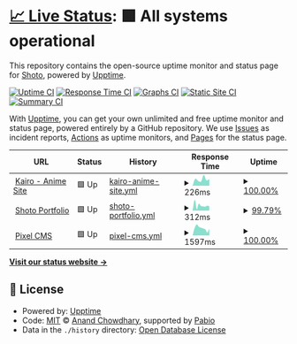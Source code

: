 # [📈 Live Status](https://999shotoo.github.io/uptime): <!--live status--> **🟩 All systems operational**

This repository contains the open-source uptime monitor and status page for [Shoto](https://999shotoo.github.io/uptime), powered by [Upptime](https://github.com/upptime/upptime).

[![Uptime CI](https://github.com/999shotoo/uptime/workflows/Uptime%20CI/badge.svg)](https://github.com/999shotoo/uptime/actions?query=workflow%3A%22Uptime+CI%22)
[![Response Time CI](https://github.com/999shotoo/uptime/workflows/Response%20Time%20CI/badge.svg)](https://github.com/999shotoo/uptime/actions?query=workflow%3A%22Response+Time+CI%22)
[![Graphs CI](https://github.com/999shotoo/uptime/workflows/Graphs%20CI/badge.svg)](https://github.com/999shotoo/uptime/actions?query=workflow%3A%22Graphs+CI%22)
[![Static Site CI](https://github.com/999shotoo/uptime/workflows/Static%20Site%20CI/badge.svg)](https://github.com/999shotoo/uptime/actions?query=workflow%3A%22Static+Site+CI%22)
[![Summary CI](https://github.com/999shotoo/uptime/workflows/Summary%20CI/badge.svg)](https://github.com/999shotoo/uptime/actions?query=workflow%3A%22Summary+CI%22)

With [Upptime](https://upptime.js.org), you can get your own unlimited and free uptime monitor and status page, powered entirely by a GitHub repository. We use [Issues](https://github.com/999shotoo/uptime/issues) as incident reports, [Actions](https://github.com/999shotoo/uptime/actions) as uptime monitors, and [Pages](https://999shotoo.github.io/uptime) for the status page.

<!--start: status pages-->
<!-- This summary is generated by Upptime (https://github.com/upptime/upptime) -->
<!-- Do not edit this manually, your changes will be overwritten -->
<!-- prettier-ignore -->
| URL | Status | History | Response Time | Uptime |
| --- | ------ | ------- | ------------- | ------ |
| <img alt="" src="https://icons.duckduckgo.com/ip3/kairo.giize.com.ico" height="13"> [Kairo - Anime Site](https://kairo.giize.com/) | 🟩 Up | [kairo-anime-site.yml](https://github.com/999shotoo/uptime/commits/HEAD/history/kairo-anime-site.yml) | <details><summary><img alt="Response time graph" src="./graphs/kairo-anime-site/response-time-week.png" height="20"> 226ms</summary><br><a href="https://999shotoo.github.io/uptime/history/kairo-anime-site"><img alt="Response time 226" src="https://img.shields.io/endpoint?url=https%3A%2F%2Fraw.githubusercontent.com%2F999shotoo%2Fuptime%2FHEAD%2Fapi%2Fkairo-anime-site%2Fresponse-time.json"></a><br><a href="https://999shotoo.github.io/uptime/history/kairo-anime-site"><img alt="24-hour response time 236" src="https://img.shields.io/endpoint?url=https%3A%2F%2Fraw.githubusercontent.com%2F999shotoo%2Fuptime%2FHEAD%2Fapi%2Fkairo-anime-site%2Fresponse-time-day.json"></a><br><a href="https://999shotoo.github.io/uptime/history/kairo-anime-site"><img alt="7-day response time 226" src="https://img.shields.io/endpoint?url=https%3A%2F%2Fraw.githubusercontent.com%2F999shotoo%2Fuptime%2FHEAD%2Fapi%2Fkairo-anime-site%2Fresponse-time-week.json"></a><br><a href="https://999shotoo.github.io/uptime/history/kairo-anime-site"><img alt="30-day response time 226" src="https://img.shields.io/endpoint?url=https%3A%2F%2Fraw.githubusercontent.com%2F999shotoo%2Fuptime%2FHEAD%2Fapi%2Fkairo-anime-site%2Fresponse-time-month.json"></a><br><a href="https://999shotoo.github.io/uptime/history/kairo-anime-site"><img alt="1-year response time 226" src="https://img.shields.io/endpoint?url=https%3A%2F%2Fraw.githubusercontent.com%2F999shotoo%2Fuptime%2FHEAD%2Fapi%2Fkairo-anime-site%2Fresponse-time-year.json"></a></details> | <details><summary><a href="https://999shotoo.github.io/uptime/history/kairo-anime-site">100.00%</a></summary><a href="https://999shotoo.github.io/uptime/history/kairo-anime-site"><img alt="All-time uptime 100.00%" src="https://img.shields.io/endpoint?url=https%3A%2F%2Fraw.githubusercontent.com%2F999shotoo%2Fuptime%2FHEAD%2Fapi%2Fkairo-anime-site%2Fuptime.json"></a><br><a href="https://999shotoo.github.io/uptime/history/kairo-anime-site"><img alt="24-hour uptime 100.00%" src="https://img.shields.io/endpoint?url=https%3A%2F%2Fraw.githubusercontent.com%2F999shotoo%2Fuptime%2FHEAD%2Fapi%2Fkairo-anime-site%2Fuptime-day.json"></a><br><a href="https://999shotoo.github.io/uptime/history/kairo-anime-site"><img alt="7-day uptime 100.00%" src="https://img.shields.io/endpoint?url=https%3A%2F%2Fraw.githubusercontent.com%2F999shotoo%2Fuptime%2FHEAD%2Fapi%2Fkairo-anime-site%2Fuptime-week.json"></a><br><a href="https://999shotoo.github.io/uptime/history/kairo-anime-site"><img alt="30-day uptime 100.00%" src="https://img.shields.io/endpoint?url=https%3A%2F%2Fraw.githubusercontent.com%2F999shotoo%2Fuptime%2FHEAD%2Fapi%2Fkairo-anime-site%2Fuptime-month.json"></a><br><a href="https://999shotoo.github.io/uptime/history/kairo-anime-site"><img alt="1-year uptime 100.00%" src="https://img.shields.io/endpoint?url=https%3A%2F%2Fraw.githubusercontent.com%2F999shotoo%2Fuptime%2FHEAD%2Fapi%2Fkairo-anime-site%2Fuptime-year.json"></a></details>
| <img alt="" src="https://icons.duckduckgo.com/ip3/shotoo.tech.ico" height="13"> [Shoto Portfolio](https://shotoo.tech/) | 🟩 Up | [shoto-portfolio.yml](https://github.com/999shotoo/uptime/commits/HEAD/history/shoto-portfolio.yml) | <details><summary><img alt="Response time graph" src="./graphs/shoto-portfolio/response-time-week.png" height="20"> 312ms</summary><br><a href="https://999shotoo.github.io/uptime/history/shoto-portfolio"><img alt="Response time 234" src="https://img.shields.io/endpoint?url=https%3A%2F%2Fraw.githubusercontent.com%2F999shotoo%2Fuptime%2FHEAD%2Fapi%2Fshoto-portfolio%2Fresponse-time.json"></a><br><a href="https://999shotoo.github.io/uptime/history/shoto-portfolio"><img alt="24-hour response time 450" src="https://img.shields.io/endpoint?url=https%3A%2F%2Fraw.githubusercontent.com%2F999shotoo%2Fuptime%2FHEAD%2Fapi%2Fshoto-portfolio%2Fresponse-time-day.json"></a><br><a href="https://999shotoo.github.io/uptime/history/shoto-portfolio"><img alt="7-day response time 312" src="https://img.shields.io/endpoint?url=https%3A%2F%2Fraw.githubusercontent.com%2F999shotoo%2Fuptime%2FHEAD%2Fapi%2Fshoto-portfolio%2Fresponse-time-week.json"></a><br><a href="https://999shotoo.github.io/uptime/history/shoto-portfolio"><img alt="30-day response time 234" src="https://img.shields.io/endpoint?url=https%3A%2F%2Fraw.githubusercontent.com%2F999shotoo%2Fuptime%2FHEAD%2Fapi%2Fshoto-portfolio%2Fresponse-time-month.json"></a><br><a href="https://999shotoo.github.io/uptime/history/shoto-portfolio"><img alt="1-year response time 234" src="https://img.shields.io/endpoint?url=https%3A%2F%2Fraw.githubusercontent.com%2F999shotoo%2Fuptime%2FHEAD%2Fapi%2Fshoto-portfolio%2Fresponse-time-year.json"></a></details> | <details><summary><a href="https://999shotoo.github.io/uptime/history/shoto-portfolio">99.79%</a></summary><a href="https://999shotoo.github.io/uptime/history/shoto-portfolio"><img alt="All-time uptime 99.94%" src="https://img.shields.io/endpoint?url=https%3A%2F%2Fraw.githubusercontent.com%2F999shotoo%2Fuptime%2FHEAD%2Fapi%2Fshoto-portfolio%2Fuptime.json"></a><br><a href="https://999shotoo.github.io/uptime/history/shoto-portfolio"><img alt="24-hour uptime 98.53%" src="https://img.shields.io/endpoint?url=https%3A%2F%2Fraw.githubusercontent.com%2F999shotoo%2Fuptime%2FHEAD%2Fapi%2Fshoto-portfolio%2Fuptime-day.json"></a><br><a href="https://999shotoo.github.io/uptime/history/shoto-portfolio"><img alt="7-day uptime 99.79%" src="https://img.shields.io/endpoint?url=https%3A%2F%2Fraw.githubusercontent.com%2F999shotoo%2Fuptime%2FHEAD%2Fapi%2Fshoto-portfolio%2Fuptime-week.json"></a><br><a href="https://999shotoo.github.io/uptime/history/shoto-portfolio"><img alt="30-day uptime 99.94%" src="https://img.shields.io/endpoint?url=https%3A%2F%2Fraw.githubusercontent.com%2F999shotoo%2Fuptime%2FHEAD%2Fapi%2Fshoto-portfolio%2Fuptime-month.json"></a><br><a href="https://999shotoo.github.io/uptime/history/shoto-portfolio"><img alt="1-year uptime 99.94%" src="https://img.shields.io/endpoint?url=https%3A%2F%2Fraw.githubusercontent.com%2F999shotoo%2Fuptime%2FHEAD%2Fapi%2Fshoto-portfolio%2Fuptime-year.json"></a></details>
| <img alt="" src="https://icons.duckduckgo.com/ip3/cms.shotoo.tech.ico" height="13"> [Pixel CMS](https://cms.shotoo.tech/) | 🟩 Up | [pixel-cms.yml](https://github.com/999shotoo/uptime/commits/HEAD/history/pixel-cms.yml) | <details><summary><img alt="Response time graph" src="./graphs/pixel-cms/response-time-week.png" height="20"> 1597ms</summary><br><a href="https://999shotoo.github.io/uptime/history/pixel-cms"><img alt="Response time 1681" src="https://img.shields.io/endpoint?url=https%3A%2F%2Fraw.githubusercontent.com%2F999shotoo%2Fuptime%2FHEAD%2Fapi%2Fpixel-cms%2Fresponse-time.json"></a><br><a href="https://999shotoo.github.io/uptime/history/pixel-cms"><img alt="24-hour response time 1481" src="https://img.shields.io/endpoint?url=https%3A%2F%2Fraw.githubusercontent.com%2F999shotoo%2Fuptime%2FHEAD%2Fapi%2Fpixel-cms%2Fresponse-time-day.json"></a><br><a href="https://999shotoo.github.io/uptime/history/pixel-cms"><img alt="7-day response time 1597" src="https://img.shields.io/endpoint?url=https%3A%2F%2Fraw.githubusercontent.com%2F999shotoo%2Fuptime%2FHEAD%2Fapi%2Fpixel-cms%2Fresponse-time-week.json"></a><br><a href="https://999shotoo.github.io/uptime/history/pixel-cms"><img alt="30-day response time 1681" src="https://img.shields.io/endpoint?url=https%3A%2F%2Fraw.githubusercontent.com%2F999shotoo%2Fuptime%2FHEAD%2Fapi%2Fpixel-cms%2Fresponse-time-month.json"></a><br><a href="https://999shotoo.github.io/uptime/history/pixel-cms"><img alt="1-year response time 1681" src="https://img.shields.io/endpoint?url=https%3A%2F%2Fraw.githubusercontent.com%2F999shotoo%2Fuptime%2FHEAD%2Fapi%2Fpixel-cms%2Fresponse-time-year.json"></a></details> | <details><summary><a href="https://999shotoo.github.io/uptime/history/pixel-cms">100.00%</a></summary><a href="https://999shotoo.github.io/uptime/history/pixel-cms"><img alt="All-time uptime 99.94%" src="https://img.shields.io/endpoint?url=https%3A%2F%2Fraw.githubusercontent.com%2F999shotoo%2Fuptime%2FHEAD%2Fapi%2Fpixel-cms%2Fuptime.json"></a><br><a href="https://999shotoo.github.io/uptime/history/pixel-cms"><img alt="24-hour uptime 100.00%" src="https://img.shields.io/endpoint?url=https%3A%2F%2Fraw.githubusercontent.com%2F999shotoo%2Fuptime%2FHEAD%2Fapi%2Fpixel-cms%2Fuptime-day.json"></a><br><a href="https://999shotoo.github.io/uptime/history/pixel-cms"><img alt="7-day uptime 100.00%" src="https://img.shields.io/endpoint?url=https%3A%2F%2Fraw.githubusercontent.com%2F999shotoo%2Fuptime%2FHEAD%2Fapi%2Fpixel-cms%2Fuptime-week.json"></a><br><a href="https://999shotoo.github.io/uptime/history/pixel-cms"><img alt="30-day uptime 99.94%" src="https://img.shields.io/endpoint?url=https%3A%2F%2Fraw.githubusercontent.com%2F999shotoo%2Fuptime%2FHEAD%2Fapi%2Fpixel-cms%2Fuptime-month.json"></a><br><a href="https://999shotoo.github.io/uptime/history/pixel-cms"><img alt="1-year uptime 99.94%" src="https://img.shields.io/endpoint?url=https%3A%2F%2Fraw.githubusercontent.com%2F999shotoo%2Fuptime%2FHEAD%2Fapi%2Fpixel-cms%2Fuptime-year.json"></a></details>

<!--end: status pages-->

[**Visit our status website →**](https://999shotoo.github.io/uptime)

## 📄 License

- Powered by: [Upptime](https://github.com/upptime/upptime)
- Code: [MIT](./LICENSE) © [Anand Chowdhary](https://anandchowdhary.com), supported by [Pabio](https://pabio.com)
- Data in the `./history` directory: [Open Database License](https://opendatacommons.org/licenses/odbl/1-0/)
